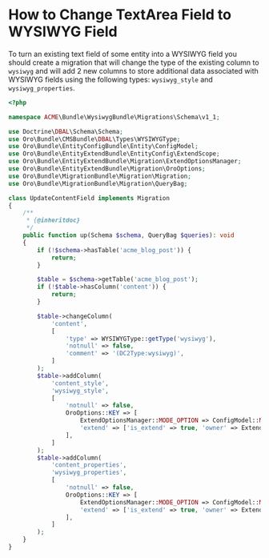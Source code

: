 <a id="how-to-change-textarea-field-to-wysiwyg-field"></a>

# How to Change TextArea Field to WYSIWYG Field

To turn an existing text field of some entity into a WYSIWYG field you should create a migration that will change the type of the existing column to `wysiwyg` and will add 2 new columns to store additional data associated with WYSIWYG fields using the following types: `wysiwyg_style` and `wysiwyg_properties`.

```php
<?php

namespace ACME\Bundle\WysiwygBundle\Migrations\Schema\v1_1;

use Doctrine\DBAL\Schema\Schema;
use Oro\Bundle\CMSBundle\DBAL\Types\WYSIWYGType;
use Oro\Bundle\EntityConfigBundle\Entity\ConfigModel;
use Oro\Bundle\EntityExtendBundle\EntityConfig\ExtendScope;
use Oro\Bundle\EntityExtendBundle\Migration\ExtendOptionsManager;
use Oro\Bundle\EntityExtendBundle\Migration\OroOptions;
use Oro\Bundle\MigrationBundle\Migration\Migration;
use Oro\Bundle\MigrationBundle\Migration\QueryBag;

class UpdateContentField implements Migration
{
    /**
     * {@inheritdoc}
     */
    public function up(Schema $schema, QueryBag $queries): void
    {
        if (!$schema->hasTable('acme_blog_post')) {
            return;
        }

        $table = $schema->getTable('acme_blog_post');
        if (!$table->hasColumn('content')) {
            return;
        }

        $table->changeColumn(
            'content',
            [
                'type' => WYSIWYGType::getType('wysiwyg'),
                'notnull' => false,
                'comment' => '(DC2Type:wysiwyg)',
            ]
        );
        $table->addColumn(
            'content_style',
            'wysiwyg_style',
            [
                'notnull' => false,
                OroOptions::KEY => [
                    ExtendOptionsManager::MODE_OPTION => ConfigModel::MODE_HIDDEN,
                    'extend' => ['is_extend' => true, 'owner' => ExtendScope::OWNER_CUSTOM],
                ],
            ]
        );
        $table->addColumn(
            'content_properties',
            'wysiwyg_properties',
            [
                'notnull' => false,
                OroOptions::KEY => [
                    ExtendOptionsManager::MODE_OPTION => ConfigModel::MODE_HIDDEN,
                    'extend' => ['is_extend' => true, 'owner' => ExtendScope::OWNER_CUSTOM],
                ],
            ]
        );
    }
}
```
